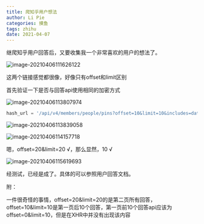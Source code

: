 ```yaml
---
title: 爬知乎用户想法
author: Li Pie
categories: 摸鱼
tags: zhihu
date: 2021-04-07
---
```


继爬知乎用户回答后，又要收集我一个非常喜欢的用户的想法了。

![image-20210406111626122](C:\Users\hasee\AppData\Roaming\Typora\typora-user-images\image-20210406111626122.png)

这两个链接感觉都很像，好像只有offset和limit区别

首先验证一下是否与回答api使用相同的加密方式

![image-20210406113807974](C:\Users\hasee\AppData\Roaming\Typora\typora-user-images\image-20210406113807974.png)

```python
hash_url = '/api/v4/members/people/pins?offset=10&limit=10&includes=data%5B*%5D.upvoted_followees%2Cadmin_closed_comment'
```



![image-20210406113839058](C:\Users\hasee\AppData\Roaming\Typora\typora-user-images\image-20210406113839058.png)

![image-20210406114157718](C:\Users\hasee\AppData\Roaming\Typora\typora-user-images\image-20210406114157718.png)

嗯，offset=20&limit=20 √，那么显然，10 √

![image-20210406115619693](C:\Users\hasee\AppData\Roaming\Typora\typora-user-images\image-20210406115619693.png)

经测试，已经是成了。具体的可以参照用户回答文档。



附：

一件很奇怪的事情，offset=20&limit=20的是第二页所有回答，offset=10&limit=10是第一页后10个回答，第一页前10个回答api应该为offset=0&limit=10，但是在XHR中并没有出现该内容

